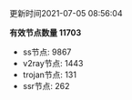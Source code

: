 更新时间2021-07-05 08:56:04

**有效节点数量 11703**
- ss节点: 9867
- v2ray节点: 1443
- trojan节点: 131
- ssr节点: 262

